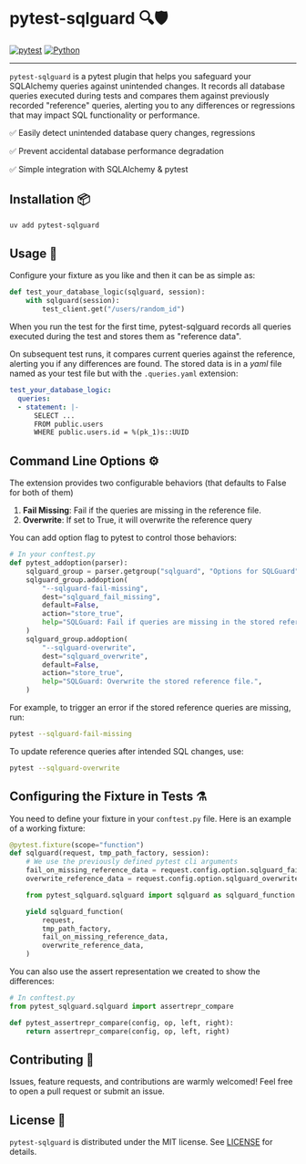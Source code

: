 # pytest-sqlguard 🔍🛡️

[![pytest](https://img.shields.io/badge/pytest-extension-blue)](https://docs.pytest.org/en/latest/)
[![Python](https://img.shields.io/pypi/v/pytest-sqlguard)](https://pypi.org/project/pytest-sqlguard/)
<!-- ![GitHub License](https://img.shields.io/github/license/PayLead/pytest-sqlguard) -->

---

`pytest-sqlguard` is a pytest plugin that helps you safeguard your SQLAlchemy queries against unintended changes.
It records all database queries executed during tests and compares them against previously recorded "reference" queries,
alerting you to any differences or regressions that may impact SQL functionality or performance.

✅ Easily detect unintended database query changes, regressions

✅ Prevent accidental database performance degradation

✅ Simple integration with SQLAlchemy & pytest


## Installation 📦

```bash
uv add pytest-sqlguard
```

## Usage 🚀

Configure your fixture as you like and then it can be as simple as:

```python
def test_your_database_logic(sqlguard, session):
    with sqlguard(session):
        test_client.get("/users/random_id")
```

When you run the test for the first time, pytest-sqlguard records all queries executed during the test and stores them as "reference data".

On subsequent test runs, it compares current queries against the reference, alerting you if any differences are found.
The stored data is in a _yaml_ file named as your test file but with the `.queries.yaml` extension:

```yaml
test_your_database_logic:
  queries:
  - statement: |-
      SELECT ...
      FROM public.users
      WHERE public.users.id = %(pk_1)s::UUID
```

## Command Line Options ⚙️

The extension provides two configurable behaviors (that defaults to False for both of them)
1. **Fail Missing**: Fail if the queries are missing in the reference file.
2. **Overwrite**: If set to True, it will overwrite the reference query

You can add option flag to pytest to control those behaviors:

```python
# In your conftest.py
def pytest_addoption(parser):
    sqlguard_group = parser.getgroup("sqlguard", "Options for SQLGuard")
    sqlguard_group.addoption(
        "--sqlguard-fail-missing",
        dest="sqlguard_fail_missing",
        default=False,
        action="store_true",
        help="SQLGuard: Fail if queries are missing in the stored reference file.",
    )
    sqlguard_group.addoption(
        "--sqlguard-overwrite",
        dest="sqlguard_overwrite",
        default=False,
        action="store_true",
        help="SQLGuard: Overwrite the stored reference file.",
    )
```

For example, to trigger an error if the stored reference queries are missing, run:

```bash
pytest --sqlguard-fail-missing
```

To update reference queries after intended SQL changes, use:

```bash
pytest --sqlguard-overwrite
```

## Configuring the Fixture in Tests ⚗️
You need to define your fixture in your `conftest.py` file.
Here is an example of a working fixture:
```python
@pytest.fixture(scope="function")
def sqlguard(request, tmp_path_factory, session):
    # We use the previously defined pytest cli arguments
    fail_on_missing_reference_data = request.config.option.sqlguard_fail_missing
    overwrite_reference_data = request.config.option.sqlguard_overwrite

    from pytest_sqlguard.sqlguard import sqlguard as sqlguard_function

    yield sqlguard_function(
        request,
        tmp_path_factory,
        fail_on_missing_reference_data,
        overwrite_reference_data,
    )
```

You can also use the assert representation we created to show the differences:

```python
# In conftest.py
from pytest_sqlguard.sqlguard import assertrepr_compare

def pytest_assertrepr_compare(config, op, left, right):
    return assertrepr_compare(config, op, left, right)
```

## Contributing 🤝

Issues, feature requests, and contributions are warmly welcomed! Feel free to open a pull request or submit an issue.

## License 📜

`pytest-sqlguard` is distributed under the MIT license. See [LICENSE](./LICENSE.md) for details.
